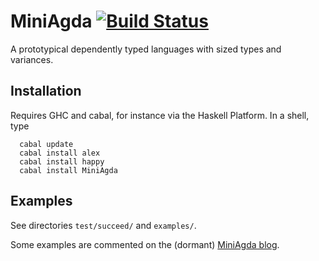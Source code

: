 # MiniAgda [![Build Status](https://travis-ci.org/andreasabel/miniagda.svg?branch=master)](https://travis-ci.org/andreasabel/miniagda)
A prototypical dependently typed languages with sized types and variances.

## Installation

Requires GHC and cabal, for instance via the Haskell Platform.
In a shell, type
```
  cabal update
  cabal install alex
  cabal install happy
  cabal install MiniAgda
```

## Examples

See directories ``test/succeed/`` and ``examples/``.

Some examples are commented on the (dormant) [MiniAgda blog](http://www.cse.chalmers.se/~abela/miniagda/index.html).
